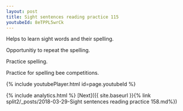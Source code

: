 ```yaml
---
layout: post
title: Sight sentences reading practice 115
youtubeId: 8eTPPL5wrCk
---
```

 
 
Helps to learn sight words and their spelling.

Opportunitiy to repeat the spelling. 

Practice spelling. 
 
Practice for spelling bee competitions. 
 
{% include youtubePlayer.html id=page.youtubeId %}
 
 
{% include analytics.html %} 
[Next]({{ site.baseurl }}{% link  split2/_posts/2018-03-29-Sight sentences reading practice 158.md%})
 
